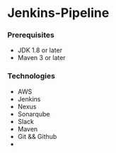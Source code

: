 # Jenkins-Pipeline
### Prerequisites
- JDK 1.8 or later
- Maven 3 or later
### Technologies
- AWS
- Jenkins
- Nexus
- Sonarqube
- Slack
- Maven
- Git && Github
- 
<!--
### Database
Here,we used Mysql DB 
MSQL DB Installation Steps for Linux ubuntu 14.04:
- $ sudo apt-get update
- $ sudo apt-get install mysql-server

Then look for the file :
- /src/main/resources/accountsdb
- accountsdb.sql file is a mysql dump file.we have to import this dump to mysql db server
- > mysql -u <user_name> -p accounts < accountsdb.sql

-->

